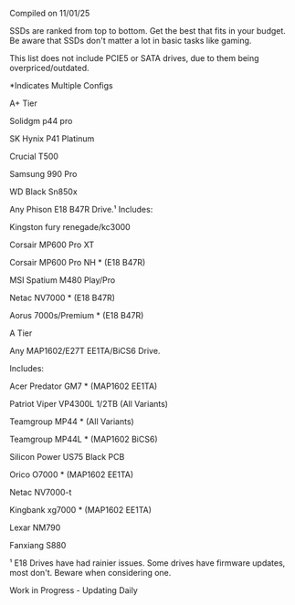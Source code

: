Compiled on 11/01/25

SSDs are ranked from top to bottom. Get the best that fits in your budget. Be aware that SSDs don't matter a lot in basic tasks like gaming.

This list does not include PCIE5 or SATA drives, due to them being overpriced/outdated.

*Indicates Multiple Configs 

A+ Tier

Solidgm p44 pro

SK Hynix P41 Platinum

Crucial T500

Samsung 990 Pro

WD Black Sn850x

Any Phison E18 B47R Drive.¹ Includes:

Kingston fury renegade/kc3000

Corsair MP600 Pro XT

Corsair MP600 Pro NH * (E18 B47R)

MSI Spatium M480 Play/Pro

Netac NV7000 * (E18 B47R)

Aorus 7000s/Premium * (E18 B47R)

A Tier

Any MAP1602/E27T EE1TA/BiCS6 Drive. 

Includes:

Acer Predator GM7 * (MAP1602 EE1TA)

Patriot Viper VP4300L 1/2TB (All Variants)

Teamgroup MP44 * (All Variants)

Teamgroup MP44L * (MAP1602 BiCS6)

Silicon Power US75 Black PCB

Orico O7000 * (MAP1602 EE1TA)

Netac NV7000-t

Kingbank xg7000 * (MAP1602 EE1TA)

Lexar NM790

Fanxiang S880

¹ E18 Drives have had rainier issues. Some drives have firmware updates, most don't. Beware when considering one.

Work in Progress - Updating Daily 
